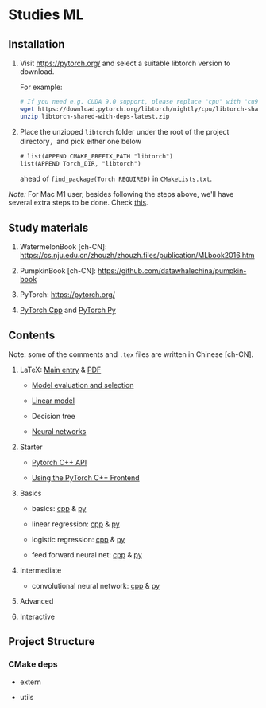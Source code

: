 # Studies ML

## Installation

1. Visit <https://pytorch.org/> and select a suitable libtorch version to download.

    For example:

    ```sh
    # If you need e.g. CUDA 9.0 support, please replace "cpu" with "cu90" in the URL below.
    wget https://download.pytorch.org/libtorch/nightly/cpu/libtorch-shared-with-deps-latest.zip
    unzip libtorch-shared-with-deps-latest.zip
    ```

1. Place the unzipped `libtorch` folder under the root of the project directory，and pick either one below

    ```txt
    # list(APPEND CMAKE_PREFIX_PATH "libtorch")
    list(APPEND Torch_DIR, "libtorch")
    ```

    ahead of `find_package(Torch REQUIRED)` in `CMakeLists.txt`.

*Note:* For Mac M1 user, besides following the steps above, we'll have several extra steps to be done. Check [this](./mac_m1_build.md).

## Study materials

1. WatermelonBook [ch-CN]: <https://cs.nju.edu.cn/zhouzh/zhouzh.files/publication/MLbook2016.htm>

1. PumpkinBook [ch-CN]: <https://github.com/datawhalechina/pumpkin-book>

1. PyTorch: <https://pytorch.org/>

1. [PyTorch Cpp](https://github.com/prabhuomkar/pytorch-cpp) and [PyTorch Py](https://github.com/yunjey/pytorch-tutorial)

## Contents

Note: some of the comments and `.tex` files are written in Chinese [ch-CN].

1. LaTeX: [Main entry](./studies-ml.tex) & [PDF](./out/studies-ml.pdf)

    - [Model evaluation and selection](./starter/model_evaluation_and_selection.tex)

    - [Linear model](./basics/linear_model.tex)

    - Decision tree

    - [Neural networks](./intermediate/neural_networks.tex)

1. Starter

    - [Pytorch C++ API](./starter/introduction.cpp)

    - [Using the PyTorch C++ Frontend](./starter/using_cpp_frontend.cpp)

1. Basics

    - basics: [cpp](./basics/basics.cpp) & [py](./basics/basics.py)

    - linear regression: [cpp](./basics/linear_regression.cpp) & [py](./basics/linear_regression.py)

    - logistic regression: [cpp](./basics//logistic_regression.cpp) & [py](./basics/logistic_regression.cpp)

    - feed forward neural net: [cpp](./basics/feed_forward_neural_network.cpp) & [py](./basics/feed_forward_neural_network.py)

1. Intermediate

    - convolutional neural network: [cpp](./intermediate/convolutional_neural_network/convolutional_neural_network.cpp) & [py](./intermediate/convolutional_neural_network/convolutional_neural_network.py)

1. Advanced

1. Interactive

## Project Structure

### CMake deps

- extern

- utils
